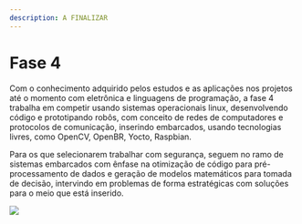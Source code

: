 ```yaml
---
description: A FINALIZAR
---
```


# Fase 4

Com o conhecimento adquirido pelos estudos e as aplicações nos projetos até o momento com eletrônica e linguagens de programação, a fase 4 trabalha em competir usando sistemas operacionais linux, desenvolvendo código e prototipando robôs, com conceito de redes de computadores e protocolos de comunicação,  inserindo embarcados, usando tecnologias livres, como OpenCV, OpenBR, Yocto, Raspbian. 

Para os que selecionarem trabalhar com segurança, seguem no ramo de sistemas embarcados com ênfase na otimização de código para pré-processamento de dados e geração de modelos matemáticos para tomada de decisão, intervindo em problemas de forma estratégicas com soluções para o meio que está inserido.

![](https://media1.tenor.com/images/b23a908ae01021bc1064937bad061b11/tenor.gif?itemid=7953536)



